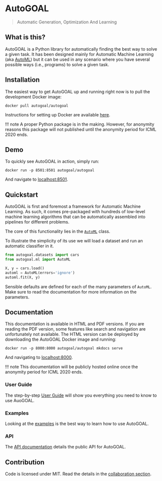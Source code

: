 # AutoGOAL

> Automatic Generation, Optimization And Learning

## What is this?

AutoGOAL is a Python library for automatically finding the best way to solve a given task.
It has been designed mainly for Automatic Machine Learning (aka [AutoML](https://www.automl.org))
but it can be used in any scenario where you have several possible ways (i.e., programs) to solve a given task.

## Installation

The easiest way to get AutoGOAL up and running right now is to pull the development Docker image:

    docker pull autogoal/autogoal

Instructions for setting up Docker are available [here](https://www.docker.com/get-started).

!!! note
    A proper Python package is in the making. However, for anonymity reasons
    this package will not published until the anonymity period for ICML 2020 ends.

## Demo

To quickly see AutoGOAL in action, simply run:

    docker run -p 8501:8501 autogoal/autogoal

And navigate to [localhost:8501](http://localhost:8501).

## Quickstart

AutoGOAL is first and foremost a framework for Automatic Machine Learning.
As such, it comes pre-packaged with hundreds of low-level machine learning
algorithms that can be automatically assembled into pipelines for different problems.

The core of this functionality lies in the [`AutoML`](/api/autogoal.ml#automl) class.

To illustrate the simplicity of its use we will load a dataset and run an automatic classifier in it.

```python
from autogoal.datasets import cars
from autogoal.ml import AutoML

X, y = cars.load()
automl = AutoML(errors='ignore')
automl.fit(X, y)
```

Sensible defaults are defined for each of the many parameters of `AutoML`.
Make sure to read the documentation for more information on the parameters.

## Documentation

This documentation is available in HTML and PDF versions. If you are reading the PDF version, some
features like search and navigation are unfortunately not available. The HTML version can be
deployed by downloading the AutoGOAL Docker image and running:

    docker run -p 8000:8000 autogoal/autogoal mkdocs serve

And navigating to [localhost:8000](http://localhost:8000).

!!! note
    This documentation will be publicly hosted online once the anonymity period for ICML 2020 ends.

### User Guide

The step-by-step [User Guide](/guide/quickstart) will show you everything you need to know to use AuoGOAL.

### Examples

Looking at the [examples](/examples/) is the best way to learn how to use AutoGOAL.

### API

The [API documentation](/api) details the public API for AutoGOAL.

## Contribution

Code is licensed under MIT. Read the details in the [collaboration section](/contributing).
